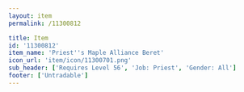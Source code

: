 ```yaml
---
layout: item
permalink: /11300812

title: Item
id: '11300812'
item_name: 'Priest''s Maple Alliance Beret'
icon_url: 'item/icon/11300701.png'
sub_header: ['Requires Level 56', 'Job: Priest', 'Gender: All']
footer: ['Untradable']
---
```

